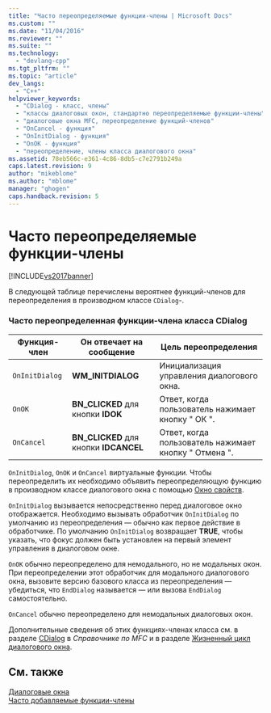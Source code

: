 ```yaml
---
title: "Часто переопределяемые функции-члены | Microsoft Docs"
ms.custom: ""
ms.date: "11/04/2016"
ms.reviewer: ""
ms.suite: ""
ms.technology: 
  - "devlang-cpp"
ms.tgt_pltfrm: ""
ms.topic: "article"
dev_langs: 
  - "C++"
helpviewer_keywords: 
  - "CDialog - класс, члены"
  - "классы диалоговых окон, стандартно переопределяемые функции-члены"
  - "диалоговые окна MFC, переопределение функций-членов"
  - "OnCancel - функция"
  - "OnInitDialog - функция"
  - "OnOK - функция"
  - "переопределение, члены класса диалогового окна"
ms.assetid: 78eb566c-e361-4c86-8db5-c7e2791b249a
caps.latest.revision: 9
author: "mikeblome"
ms.author: "mblome"
manager: "ghogen"
caps.handback.revision: 5
---
```

# Часто переопределяемые функции-члены
[!INCLUDE[vs2017banner](../assembler/inline/includes/vs2017banner.md)]

В следующей таблице перечислены вероятнее функций\-членов для переопределения в производном классе `CDialog`\-.  
  
### Часто переопределенная функции\-члена класса CDialog  
  
|Функция\-член|Он отвечает на сообщение|Цель переопределения|  
|-------------------|------------------------------|--------------------------|  
|`OnInitDialog`|**WM\_INITDIALOG**|Инициализация управления диалогового окна.|  
|`OnOK`|**BN\_CLICKED** для кнопки **IDOK**|Ответ, когда пользователь нажимает кнопку " ОК ".|  
|`OnCancel`|**BN\_CLICKED** для кнопки **IDCANCEL**|Ответ, когда пользователь нажимает кнопку " Отмена ".|  
  
 `OnInitDialog`, `OnOK` и `OnCancel` виртуальные функции.  Чтобы переопределить их необходимо объявить переопределяющую функцию в производном классе диалогового окна с помощью [Окно свойств](../Topic/Properties%20Window.md).  
  
 `OnInitDialog` вызывается непосредственно перед диалоговое окно отображается.  Необходимо вызывать обработчик `OnInitDialog` по умолчанию из переопределения — обычно как первое действие в обработчике.  По умолчанию `OnInitDialog` возвращает **TRUE**, чтобы указать, что фокус должен быть установлен на первый элемент управления в диалоговом окне.  
  
 `OnOK` обычно переопределено для немодального, но не модальных окон.  При переопределении этот обработчик для модального диалогового окна, вызовите версию базового класса из переопределения — убедиться, что `EndDialog` называется — или вызова `EndDialog` самостоятельно.  
  
 `OnCancel` обычно переопределено для немодальных диалоговых окон.  
  
 Дополнительные сведения об этих функциях\-членах класса см. в разделе [CDialog](../mfc/reference/cdialog-class.md) в *Справочнике по MFC* и в разделе [Жизненный цикл диалогового окна](../mfc/life-cycle-of-a-dialog-box.md).  
  
## См. также  
 [Диалоговые окна](../mfc/dialog-boxes.md)   
 [Часто добавляемые функции\-члены](../Topic/Commonly%20Added%20Member%20Functions.md)